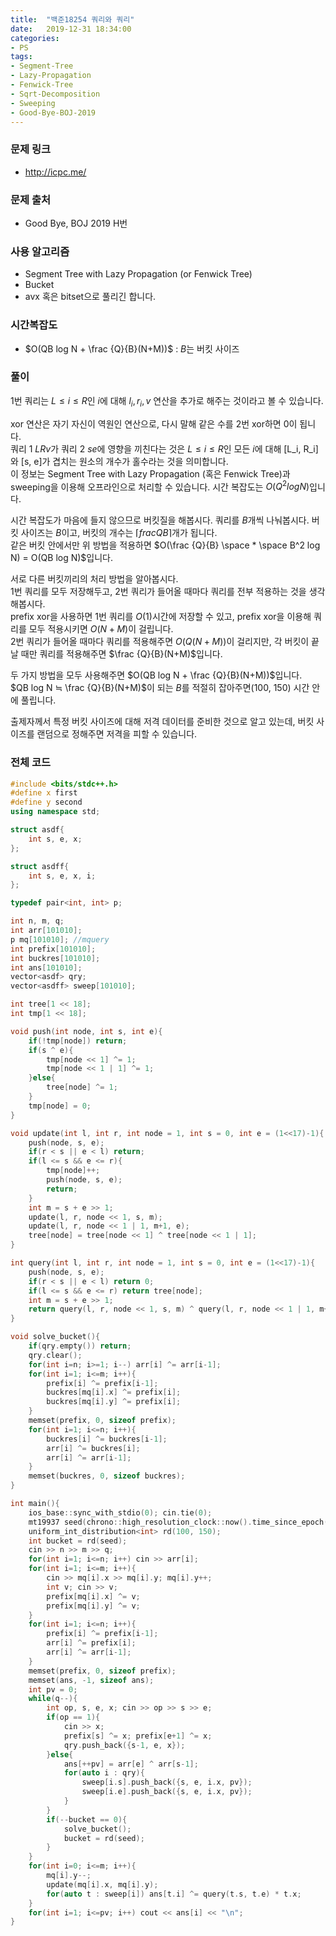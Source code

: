 ```yaml
---
title:  "백준18254 쿼리와 쿼리"
date:   2019-12-31 18:34:00
categories:
- PS
tags:
- Segment-Tree
- Lazy-Propagation
- Fenwick-Tree
- Sqrt-Decomposition
- Sweeping
- Good-Bye-BOJ-2019
---
```


### 문제 링크
* http://icpc.me/

### 문제 출처
* Good Bye, BOJ 2019 H번

### 사용 알고리즘
* Segment Tree with Lazy Propagation (or Fenwick Tree)
* Bucket
* avx 혹은 bitset으로 풀리긴 합니다.

### 시간복잡도
* $O(QB log N + \frac {Q}{B}(N+M))$ : $B$는 버킷 사이즈

### 풀이
1번 쿼리는 $L ≤ i ≤ R$인 $i$에 대해 $l_i, r_i, v$ 연산을 추가로 해주는 것이라고 볼 수 있습니다.

xor 연산은 자기 자신이 역원인 연산으로, 다시 말해 같은 수를 2번 xor하면 0이 됩니다.<br>
쿼리 1 $L R v$가 쿼리 2 $s e$에 영향을 끼친다는 것은 $L ≤ i ≤ R$인 모든 $i$에 대해 [L_i, R_i]와 [s, e]가 겹치는 원소의 개수가 홀수라는 것을 의미합니다.<br>
이 정보는 Segment Tree with Lazy Propagation (혹은 Fenwick Tree)과 sweeping을 이용해 오프라인으로 처리할 수 있습니다. 시간 복잡도는 $O(Q^2 log N)$입니다.

시간 복잡도가 마음에 들지 않으므로 버킷질을 해봅시다. 쿼리를 $B$개씩 나눠봅시다. 버킷 사이즈는 $B$이고, 버킷의 개수는 $\lceil frac {Q}{B} \rceil$개가 됩니다.<br>
같은 버킷 안에서만 위 방법을 적용하면 $O(\frac {Q}{B} \space * \space B^2 log N) = O(QB log N)$입니다.

서로 다른 버킷끼리의 처리 방법을 알아봅시다.<br>
1번 쿼리를 모두 저장해두고, 2번 쿼리가 들어올 때마다 쿼리를 전부 적용하는 것을 생각해봅시다.<br>
prefix xor을 사용하면 1번 쿼리를 $O(1)$시간에 저장할 수 있고, prefix xor을 이용해 쿼리를 모두 적용시키면 $O(N+M)$이 걸립니다.<br>
2번 쿼리가 들어올 때마다 쿼리를 적용해주면 $O(Q(N+M))$이 걸리지만, 각 버킷이 끝날 때만 쿼리를 적용해주면 $\frac {Q}{B}(N+M)$입니다.

두 가지 방법을 모두 사용해주면 $O(QB log N + \frac {Q}{B}(N+M))$입니다.<br>
$QB log N ≒ \frac {Q}{B}(N+M)$이 되는 $B$를 적절히 잡아주면(100, 150) 시간 안에 풀립니다.

출제자께서 특정 버킷 사이즈에 대해 저격 데이터를 준비한 것으로 알고 있는데, 버킷 사이즈를 랜덤으로 정해주면 저격을 피할 수 있습니다.

### 전체 코드
```cpp
#include <bits/stdc++.h>
#define x first
#define y second
using namespace std;

struct asdf{
	int s, e, x;
};

struct asdff{
	int s, e, x, i;
};

typedef pair<int, int> p;

int n, m, q;
int arr[101010];
p mq[101010]; //mquery
int prefix[101010];
int buckres[101010];
int ans[101010];
vector<asdf> qry;
vector<asdff> sweep[101010];

int tree[1 << 18];
int tmp[1 << 18];

void push(int node, int s, int e){
	if(!tmp[node]) return;
	if(s ^ e){
		tmp[node << 1] ^= 1;
		tmp[node << 1 | 1] ^= 1;
	}else{
		tree[node] ^= 1;
	}
	tmp[node] = 0;
}

void update(int l, int r, int node = 1, int s = 0, int e = (1<<17)-1){
	push(node, s, e);
	if(r < s || e < l) return;
	if(l <= s && e <= r){
		tmp[node]++;
		push(node, s, e);
		return;
	}
	int m = s + e >> 1;
	update(l, r, node << 1, s, m);
	update(l, r, node << 1 | 1, m+1, e);
	tree[node] = tree[node << 1] ^ tree[node << 1 | 1];
}

int query(int l, int r, int node = 1, int s = 0, int e = (1<<17)-1){
	push(node, s, e);
	if(r < s || e < l) return 0;
	if(l <= s && e <= r) return tree[node];
	int m = s + e >> 1;
	return query(l, r, node << 1, s, m) ^ query(l, r, node << 1 | 1, m+1, e);
}

void solve_bucket(){
	if(qry.empty()) return;
	qry.clear();
	for(int i=n; i>=1; i--) arr[i] ^= arr[i-1];
	for(int i=1; i<=m; i++){
		prefix[i] ^= prefix[i-1];
		buckres[mq[i].x] ^= prefix[i];
		buckres[mq[i].y] ^= prefix[i];
	}
	memset(prefix, 0, sizeof prefix);
	for(int i=1; i<=n; i++){
		buckres[i] ^= buckres[i-1];
		arr[i] ^= buckres[i];
		arr[i] ^= arr[i-1];
	}
	memset(buckres, 0, sizeof buckres);
}

int main(){
	ios_base::sync_with_stdio(0); cin.tie(0);
	mt19937 seed(chrono::high_resolution_clock::now().time_since_epoch().count());
	uniform_int_distribution<int> rd(100, 150);
	int bucket = rd(seed);
	cin >> n >> m >> q;
	for(int i=1; i<=n; i++) cin >> arr[i];
	for(int i=1; i<=m; i++){
		cin >> mq[i].x >> mq[i].y; mq[i].y++;
		int v; cin >> v;
		prefix[mq[i].x] ^= v;
		prefix[mq[i].y] ^= v;
	}
	for(int i=1; i<=n; i++){
		prefix[i] ^= prefix[i-1];
		arr[i] ^= prefix[i];
		arr[i] ^= arr[i-1];
	}
	memset(prefix, 0, sizeof prefix);
	memset(ans, -1, sizeof ans);
	int pv = 0;
	while(q--){
		int op, s, e, x; cin >> op >> s >> e;
		if(op == 1){
			cin >> x;
			prefix[s] ^= x; prefix[e+1] ^= x;
			qry.push_back({s-1, e, x});
		}else{
			ans[++pv] = arr[e] ^ arr[s-1];
			for(auto i : qry){
				sweep[i.s].push_back({s, e, i.x, pv});
				sweep[i.e].push_back({s, e, i.x, pv});
			}
		}
		if(--bucket == 0){
			solve_bucket();
			bucket = rd(seed);
		}
	}
	for(int i=0; i<=m; i++){
		mq[i].y--;
		update(mq[i].x, mq[i].y);
		for(auto t : sweep[i]) ans[t.i] ^= query(t.s, t.e) * t.x;
	}
	for(int i=1; i<=pv; i++) cout << ans[i] << "\n";
}
```
